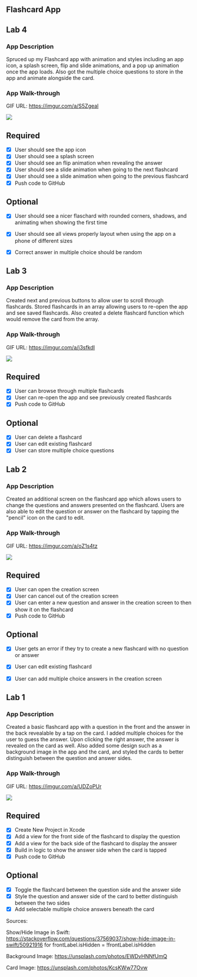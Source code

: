 ## Flashcard App

## Lab 4

### App Description
Spruced up my Flashcard app with animation and styles including an app icon, a splash screen, flip and slide animations, and a pop up animation once the app loads. Also got the multiple choice questions to store in the app and animate alongside the card. 

### App Walk-through

GIF URL: https://imgur.com/a/S5Zgeal

![](lab4.gif)

## Required
- [X] User should see the app icon 
- [X] User should see a splash screen
- [X] User should see an flip animation when revealing the answer
- [X] User should see a slide animation when going to the next flashcard
- [X] User should see a slide animation when going to the previous flashcard
- [X] Push code to GitHub
## Optional
- [X] User should see a nicer flaschard with rounded corners, shadows, and animating when showing the first time
- [X] User should see all views properly layout when using the app on a phone of different sizes
- [X] Correct answer in multiple choice should be random


## Lab 3

### App Description
Created next and previous buttons to allow user to scroll through flashcards. Stored flashcards in an array allowing users to re-open the app and see saved flashcards. Also created a delete flashcard function which would remove the card from the array. 

### App Walk-through

GIF URL: https://imgur.com/a/j3sfkdI

![](lab3.gif)

## Required
- [X] User can browse through multiple flashcards
- [X] User can re-open the app and see previously created flashcards
- [X] Push code to GitHub
## Optional
- [X] User can delete a flashcard
- [X] User can edit existing flashcard
- [X] User can store multiple choice questions

## Lab 2

### App Description
Created an additional screen on the flashcard app which allows users to change the questions and answers presented on the flashcard. Users are also able to edit the question or answer on the flashcard by tapping the "pencil" icon on the card to edit. 

### App Walk-through

GIF URL: https://imgur.com/a/oZ1s4tz


![](Lab2.gif)


## Required
- [X] User can open the creation screen
- [X] User can cancel out of the creation screen
- [X] User can enter a new question and answer in the creation screen to then show it on the flashcard
- [X] Push code to GitHub
## Optional
- [X] User gets an error if they try to create a new flashcard with no question or answer
- [X] User can edit existing flashcard
- [X] User can add multiple choice answers in the creation screen


## Lab 1

### App Description
Created a basic flashcard app with a question in the front and the answer in the back revealable by a tap on the card. I added multiple choices for the user to guess the answer. Upon clicking the right answer, the answer is revealed on the card as well. Also added some design such as a background image in the app and the card, and styled the cards to better distinguish between the question and answer sides. 

### App Walk-through

GIF URL: https://imgur.com/a/UDZoPUr

![](Lab1.gif)

## Required
- [x] Create New Project in Xcode
- [x] Add a view for the front side of the flashcard to display the question
- [x] Add a view for the back side of the flashcard to display the answer
- [x] Build in logic to show the answer side when the card is tapped
- [x] Push code to GitHub
## Optional
- [x] Toggle the flashcard between the question side and the answer side
- [x] Style the question and answer side of the card to better distinguish between the two sides
- [x] Add selectable multiple choice answers beneath the card

Sources:

Show/Hide Image in Swift: https://stackoverflow.com/questions/37569037/show-hide-image-in-swift/50921916
    for frontLabel.isHidden = !frontLabel.isHidden

Background Image: 
https://unsplash.com/photos/EWDvHNNfUmQ

Card Image:
https://unsplash.com/photos/KcsKWw77Ovw
